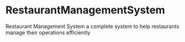 # RestaurantManagementSystem
Restaurant Management System a complete system to help restaurants manage their operations efficiently

